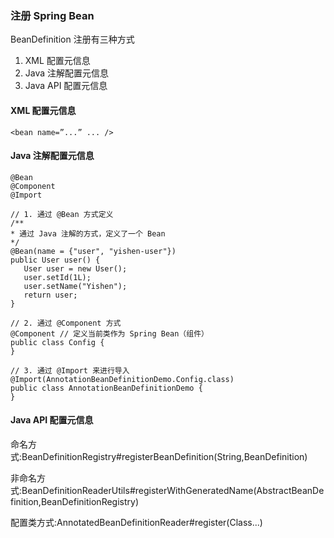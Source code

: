 ### 注册 Spring Bean
BeanDefinition 注册有三种方式
1. XML 配置元信息
2. Java 注解配置元信息
3. Java API 配置元信息

#### XML 配置元信息
```
<bean name=”...” ... />
```

#### Java 注解配置元信息
```
@Bean
@Component
@Import

// 1. 通过 @Bean 方式定义
/**
* 通过 Java 注解的方式，定义了一个 Bean
*/
@Bean(name = {"user", "yishen-user"})
public User user() {
   User user = new User();
   user.setId(1L);
   user.setName("Yishen");
   return user;
}

// 2. 通过 @Component 方式
@Component // 定义当前类作为 Spring Bean（组件）
public class Config {
}

// 3. 通过 @Import 来进行导入
@Import(AnnotationBeanDefinitionDemo.Config.class)
public class AnnotationBeanDefinitionDemo {
}
```

#### Java API 配置元信息
命名方式:BeanDefinitionRegistry#registerBeanDefinition(String,BeanDefinition)

非命名方式:BeanDefinitionReaderUtils#registerWithGeneratedName(AbstractBeanDefinition,BeanDefinitionRegistry)

配置类方式:AnnotatedBeanDefinitionReader#register(Class...)
